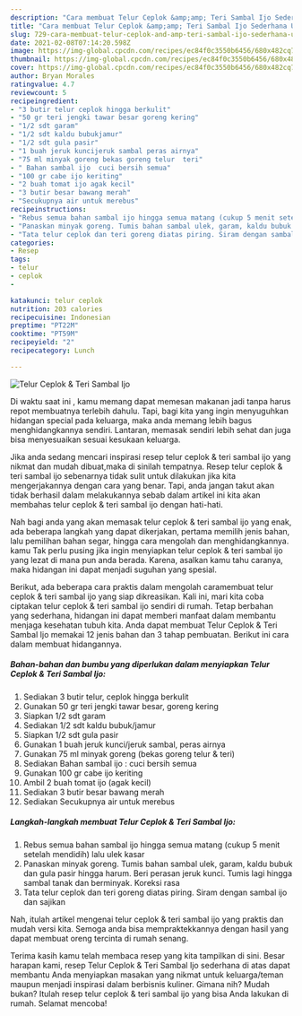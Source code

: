 ```yaml
---
description: "Cara membuat Telur Ceplok &amp;amp; Teri Sambal Ijo Sederhana Untuk Jualan"
title: "Cara membuat Telur Ceplok &amp;amp; Teri Sambal Ijo Sederhana Untuk Jualan"
slug: 729-cara-membuat-telur-ceplok-and-amp-teri-sambal-ijo-sederhana-untuk-jualan
date: 2021-02-08T07:14:20.598Z
image: https://img-global.cpcdn.com/recipes/ec84f0c3550b6456/680x482cq70/telur-ceplok-teri-sambal-ijo-foto-resep-utama.jpg
thumbnail: https://img-global.cpcdn.com/recipes/ec84f0c3550b6456/680x482cq70/telur-ceplok-teri-sambal-ijo-foto-resep-utama.jpg
cover: https://img-global.cpcdn.com/recipes/ec84f0c3550b6456/680x482cq70/telur-ceplok-teri-sambal-ijo-foto-resep-utama.jpg
author: Bryan Morales
ratingvalue: 4.7
reviewcount: 5
recipeingredient:
- "3 butir telur ceplok hingga berkulit"
- "50 gr teri jengki tawar besar goreng kering"
- "1/2 sdt garam"
- "1/2 sdt kaldu bubukjamur"
- "1/2 sdt gula pasir"
- "1 buah jeruk kuncijeruk sambal peras airnya"
- "75 ml minyak goreng bekas goreng telur  teri"
- " Bahan sambal ijo  cuci bersih semua"
- "100 gr cabe ijo keriting"
- "2 buah tomat ijo agak kecil"
- "3 butir besar bawang merah"
- "Secukupnya air untuk merebus"
recipeinstructions:
- "Rebus semua bahan sambal ijo hingga semua matang (cukup 5 menit setelah mendidih) lalu ulek kasar"
- "Panaskan minyak goreng. Tumis bahan sambal ulek, garam, kaldu bubuk dan gula pasir hingga harum. Beri perasan jeruk kunci. Tumis lagi hingga sambal tanak dan berminyak. Koreksi rasa"
- "Tata telur ceplok dan teri goreng diatas piring. Siram dengan sambal ijo dan sajikan"
categories:
- Resep
tags:
- telur
- ceplok
- 

katakunci: telur ceplok  
nutrition: 203 calories
recipecuisine: Indonesian
preptime: "PT22M"
cooktime: "PT59M"
recipeyield: "2"
recipecategory: Lunch

---
```



![Telur Ceplok &amp; Teri Sambal Ijo](https://img-global.cpcdn.com/recipes/ec84f0c3550b6456/680x482cq70/telur-ceplok-teri-sambal-ijo-foto-resep-utama.jpg)

Di waktu  saat ini , kamu memang dapat memesan makanan jadi tanpa harus repot membuatnya terlebih dahulu. Tapi, bagi kita yang ingin menyuguhkan hidangan special pada keluarga, maka anda memang lebih bagus menghidangkannya sendiri. Lantaran, memasak sendiri lebih sehat dan juga bisa menyesuaikan sesuai kesukaan keluarga.

Jika anda sedang mencari inspirasi resep telur ceplok &amp; teri sambal ijo yang nikmat dan mudah dibuat,maka di sinilah tempatnya. Resep telur ceplok &amp; teri sambal ijo  sebenarnya tidak sulit untuk dilakukan jika kita mengerjakannya dengan cara yang benar. Tapi, anda jangan takut akan tidak berhasil dalam melakukannya 
sebab dalam artikel ini kita akan membahas telur ceplok &amp; teri sambal ijo dengan hati-hati.  



Nah bagi anda yang akan memasak telur ceplok &amp; teri sambal ijo yang enak, ada beberapa langkah yang dapat dikerjakan, pertama memilih jenis bahan, lalu pemilihan bahan segar, hingga cara mengolah dan menghidangkannya. kamu Tak perlu pusing jika ingin menyiapkan telur ceplok &amp; teri sambal ijo yang lezat di mana pun anda berada. Karena, asalkan kamu  tahu caranya, maka hidangan ini dapat menjadi suguhan yang spesial.

Berikut, ada beberapa cara praktis  dalam mengolah caramembuat telur ceplok &amp; teri sambal ijo yang siap dikreasikan. Kali ini, mari kita coba ciptakan telur ceplok &amp; teri sambal ijo sendiri di rumah. Tetap berbahan yang sederhana, hidangan ini dapat memberi manfaat dalam membantu menjaga kesehatan tubuh kita. Anda dapat membuat Telur Ceplok &amp; Teri Sambal Ijo memakai 12 jenis bahan dan 3 tahap pembuatan. Berikut ini cara dalam membuat hidangannya.

<!--inarticleads1-->

##### Bahan-bahan dan bumbu yang diperlukan dalam menyiapkan Telur Ceplok &amp; Teri Sambal Ijo:

1. Sediakan 3 butir telur, ceplok hingga berkulit
1. Gunakan 50 gr teri jengki tawar besar, goreng kering
1. Siapkan 1/2 sdt garam
1. Sediakan 1/2 sdt kaldu bubuk/jamur
1. Siapkan 1/2 sdt gula pasir
1. Gunakan 1 buah jeruk kunci/jeruk sambal, peras airnya
1. Gunakan 75 ml minyak goreng (bekas goreng telur &amp; teri)
1. Sediakan  Bahan sambal ijo : cuci bersih semua
1. Gunakan 100 gr cabe ijo keriting
1. Ambil 2 buah tomat ijo (agak kecil)
1. Sediakan 3 butir besar bawang merah
1. Sediakan Secukupnya air untuk merebus




<!--inarticleads2-->

##### Langkah-langkah membuat Telur Ceplok &amp; Teri Sambal Ijo:

1. Rebus semua bahan sambal ijo hingga semua matang (cukup 5 menit setelah mendidih) lalu ulek kasar
1. Panaskan minyak goreng. Tumis bahan sambal ulek, garam, kaldu bubuk dan gula pasir hingga harum. Beri perasan jeruk kunci. Tumis lagi hingga sambal tanak dan berminyak. Koreksi rasa
1. Tata telur ceplok dan teri goreng diatas piring. Siram dengan sambal ijo dan sajikan




Nah, itulah artikel mengenai  telur ceplok &amp; teri sambal ijo  yang praktis dan mudah versi kita. Semoga anda bisa mempraktekkannya dengan hasil yang dapat membuat oreng tercinta di rumah senang. 

Terima kasih kamu telah membaca resep yang kita tampilkan di sini. Besar harapan kami, resep  Telur Ceplok &amp; Teri Sambal Ijo sederhana di atas dapat membantu Anda menyiapkan masakan yang nikmat untuk keluarga/teman maupun menjadi inspirasi dalam berbisnis kuliner. Gimana nih? Mudah bukan? Itulah resep telur ceplok &amp; teri sambal ijo yang bisa Anda lakukan di rumah. Selamat mencoba!

